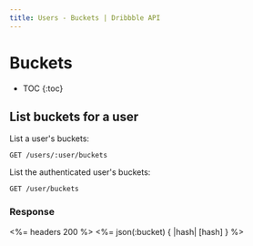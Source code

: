 ```yaml
---
title: Users - Buckets | Dribbble API
---
```


# Buckets

* TOC
{:toc}

## List buckets for a user

List a user's buckets:

    GET /users/:user/buckets

List the authenticated user's buckets:

    GET /user/buckets

### Response

<%= headers 200 %>
<%= json(:bucket) { |hash| [hash] } %>
